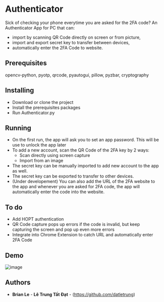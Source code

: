 # Authenticator
Sick of checking your phone everytime you are asked for the 2FA code?
An Authenticator App for PC that can:
  - import by scanning QR Code directly on screen or from picture,
  - import and export secret key to transfer between devices,
  - automatically enter the 2FA Code to website.
  
## Prerequisites
  opencv-python, pyotp, qrcode, pyautogui, pillow, pyzbar, cryptography

## Installing
  - Download or clone the project
  - Install the prerequisites packages
  - Run Authenticator.py

## Running
  - On the first run, the app will ask you to set an app password. This will be use to unlock the app later
  - To add a new account, scan the QR Code of the 2FA key by 2 ways:
    * Scan directly using screen capture
    * Import from an image
  - The secret key can be manually imported to add new account to the app as well.
  - The secret key can be exported to transfer to other devices.
  - (Under developement) You can also add the URL of the 2FA website to the app and whenever you are asked for 2FA code, the app will automatically enter the code into the website.

## To do
  - Add HOPT authentication
  - QR Code capture pops up errors if the code is invalid, but keep capturing the screen and pop up even more errors
  - Integrate into Chrome Extension to catch URL and automatically enter 2FA Code

## Demo
![image](https://user-images.githubusercontent.com/39230783/195117552-1f47ce5a-886a-4c71-b2b2-272c989f7a4b.png)

## Authors  

* **Brian Le** - **Lê Trung Tất Đạt** - (https://github.com/datletrung)  
